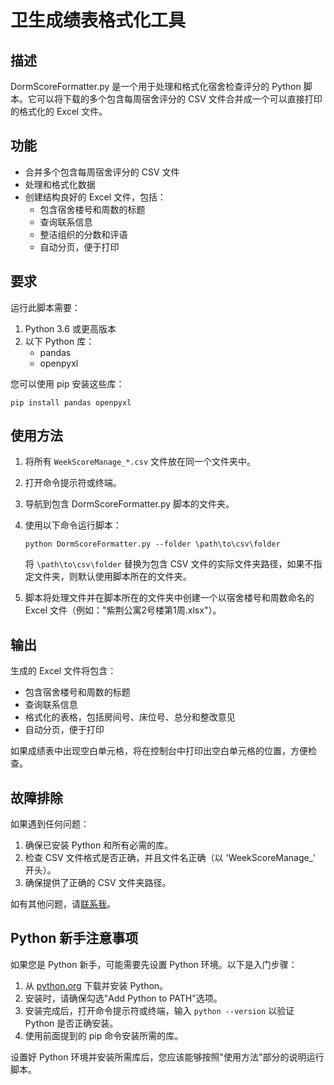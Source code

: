 # 卫生成绩表格式化工具

## 描述

DormScoreFormatter.py 是一个用于处理和格式化宿舍检查评分的 Python 脚本。它可以将下载的多个包含每周宿舍评分的 CSV 文件合并成一个可以直接打印的格式化的 Excel 文件。

## 功能

- 合并多个包含每周宿舍评分的 CSV 文件
- 处理和格式化数据
- 创建结构良好的 Excel 文件，包括：
  - 包含宿舍楼号和周数的标题
  - 查询联系信息
  - 整洁组织的分数和评语
  - 自动分页，便于打印

## 要求

运行此脚本需要：

1. Python 3.6 或更高版本
2. 以下 Python 库：
   - pandas
   - openpyxl

您可以使用 pip 安装这些库：

```
pip install pandas openpyxl
```

## 使用方法

1. 将所有 `WeekScoreManage_*.csv` 文件放在同一个文件夹中。

2. 打开命令提示符或终端。

3. 导航到包含 DormScoreFormatter.py 脚本的文件夹。

4. 使用以下命令运行脚本：

   ```
   python DormScoreFormatter.py --folder \path\to\csv\folder
   ```

   将 `\path\to\csv\folder` 替换为包含 CSV 文件的实际文件夹路径，如果不指定文件夹，则默认使用脚本所在的文件夹。

5. 脚本将处理文件并在脚本所在的文件夹中创建一个以宿舍楼号和周数命名的 Excel 文件（例如："紫荆公寓2号楼第1周.xlsx"）。

## 输出

生成的 Excel 文件将包含：

- 包含宿舍楼号和周数的标题
- 查询联系信息
- 格式化的表格，包括房间号、床位号、总分和整改意见
- 自动分页，便于打印

如果成绩表中出现空白单元格，将在控制台中打印出空白单元格的位置，方便检查。

## 故障排除

如果遇到任何问题：

1. 确保已安装 Python 和所有必需的库。
2. 检查 CSV 文件格式是否正确，并且文件名正确（以 'WeekScoreManage_' 开头）。
3. 确保提供了正确的 CSV 文件夹路径。

如有其他问题，请[联系我](mailto:sunnycloudyang@outlook.com)。

## Python 新手注意事项

如果您是 Python 新手，可能需要先设置 Python 环境。以下是入门步骤：

1. 从 [python.org](https://www.python.org/downloads/) 下载并安装 Python。
2. 安装时，请确保勾选"Add Python to PATH"选项。
3. 安装完成后，打开命令提示符或终端，输入 `python --version` 以验证 Python 是否正确安装。
4. 使用前面提到的 pip 命令安装所需的库。

设置好 Python 环境并安装所需库后，您应该能够按照"使用方法"部分的说明运行脚本。
